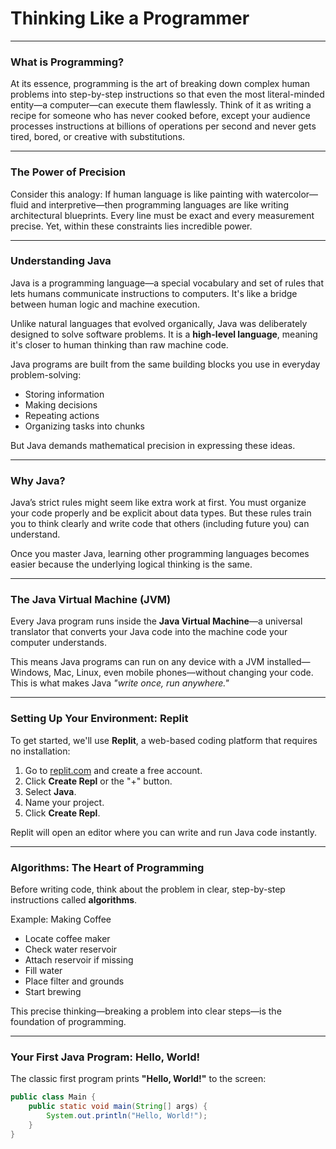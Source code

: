# Thinking Like a Programmer

---

### What is Programming?

At its essence, programming is the art of breaking down complex human problems into step-by-step instructions so that even the most literal-minded entity—a computer—can execute them flawlessly. Think of it as writing a recipe for someone who has never cooked before, except your audience processes instructions at billions of operations per second and never gets tired, bored, or creative with substitutions.

---

### The Power of Precision

Consider this analogy: If human language is like painting with watercolor—fluid and interpretive—then programming languages are like writing architectural blueprints. Every line must be exact and every measurement precise. Yet, within these constraints lies incredible power.

---

### Understanding Java

Java is a programming language—a special vocabulary and set of rules that lets humans communicate instructions to computers. It's like a bridge between human logic and machine execution.

Unlike natural languages that evolved organically, Java was deliberately designed to solve software problems. It is a **high-level language**, meaning it's closer to human thinking than raw machine code.

Java programs are built from the same building blocks you use in everyday problem-solving:

- Storing information  
- Making decisions  
- Repeating actions  
- Organizing tasks into chunks  

But Java demands mathematical precision in expressing these ideas.

---

### Why Java?

Java’s strict rules might seem like extra work at first. You must organize your code properly and be explicit about data types. But these rules train you to think clearly and write code that others (including future you) can understand.

Once you master Java, learning other programming languages becomes easier because the underlying logical thinking is the same.

---

### The Java Virtual Machine (JVM)

Every Java program runs inside the **Java Virtual Machine**—a universal translator that converts your Java code into the machine code your computer understands.

This means Java programs can run on any device with a JVM installed—Windows, Mac, Linux, even mobile phones—without changing your code. This is what makes Java *"write once, run anywhere."*

---

### Setting Up Your Environment: Replit

To get started, we'll use **Replit**, a web-based coding platform that requires no installation:

1. Go to [replit.com](https://replit.com) and create a free account.  
2. Click **Create Repl** or the "+" button.  
3. Select **Java**.  
4. Name your project.  
5. Click **Create Repl**.  

Replit will open an editor where you can write and run Java code instantly.

---

### Algorithms: The Heart of Programming

Before writing code, think about the problem in clear, step-by-step instructions called **algorithms**.

Example: Making Coffee  
- Locate coffee maker  
- Check water reservoir  
- Attach reservoir if missing  
- Fill water  
- Place filter and grounds  
- Start brewing  

This precise thinking—breaking a problem into clear steps—is the foundation of programming.

---

### Your First Java Program: Hello, World!

The classic first program prints **"Hello, World!"** to the screen:

```java
public class Main {
    public static void main(String[] args) {
        System.out.println("Hello, World!");
    }
}
